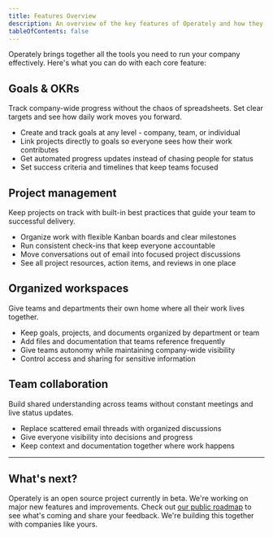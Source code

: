 ```yaml
---
title: Features Overview
description: An overview of the key features of Operately and how they help you run your company better.
tableOfContents: false
---
```


Operately brings together all the tools you need to run your company effectively. Here's what you can do with each core feature:

## Goals & OKRs

Track company-wide progress without the chaos of spreadsheets. Set clear targets and see how daily work moves you forward.

- Create and track goals at any level - company, team, or individual
- Link projects directly to goals so everyone sees how their work contributes
- Get automated progress updates instead of chasing people for status
- Set success criteria and timelines that keep teams focused

## Project management

Keep projects on track with built-in best practices that guide your team to successful delivery.

- Organize work with flexible Kanban boards and clear milestones
- Run consistent check-ins that keep everyone accountable
- Move conversations out of email into focused project discussions
- See all project resources, action items, and reviews in one place

## Organized workspaces

Give teams and departments their own home where all their work lives together.

- Keep goals, projects, and documents organized by department or team
- Add files and documentation that teams reference frequently
- Give teams autonomy while maintaining company-wide visibility
- Control access and sharing for sensitive information

## Team collaboration

Build shared understanding across teams without constant meetings and live status updates.

- Replace scattered email threads with organized discussions
- Give everyone visibility into decisions and progress
- Keep context and documentation together where work happens

<hr/>

## What's next?

Operately is an open source project currently in beta. We're working on major new features and improvements. Check out [our public roadmap](/roadmap) to see what's coming and share your feedback. We're building this together with companies like yours.
